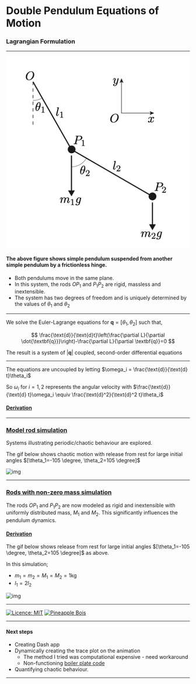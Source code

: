 # Double Pendulum Equations of Motion

### Lagrangian Formulation

----

![img](Resources/Double_Pendulum.png)

#### The above figure shows simple pendulum suspended from another simple pendulum by a frictionless hinge. 
- Both pendulums move in the same plane. 
- In this system, the rods $OP_1$ and $P_1P_2$ are rigid, massless and inextensible.
- The system has two degrees of freedom and is uniquely determined by the values of $\theta_1$ and $\theta_2$

----

We solve the Euler-Lagrange equations for $\textbf{q} = [\theta_1, \theta_2]$ such that, 

$$
\frac{\text{d}}{\text{d}t}\left(\frac{\partial L}{\partial \dot{\textbf{q}}}\right)-\frac{\partial L}{\partial \textbf{q}}=0
$$

The result is a system of $|\textbf{q}|$ coupled, second-order differential equations

----

The equations are uncoupled by letting $\omega_i = \frac{\text{d}}{\text{d} t}\theta_i$

So $\omega_i$ for $i=1,2$ represents the angular velocity with $\frac{\text{d}}{\text{d} t}\omega_i \equiv \frac{\text{d}^2}{\text{d}^2 t}\theta_i$

#### [Derivation](https://github.com/pineapple-bois/Double_Pendulum/blob/master/Derivation.ipynb)

----

### [Model rod simulation](https://github.com/pineapple-bois/Double_Pendulum/blob/master/Simulation.ipynb)

Systems illustrating periodic/chaotic behaviour are explored.

The gif below shows chaotic motion with release from rest for large initial angles $[\theta_1=-105 \degree, \theta_2=105 \degree]$

![img](Resources/Chaotic_1.gif)

----

### [Rods with non-zero mass simulation](https://github.com/pineapple-bois/Double_Pendulum/tree/master/Compound_Double_Pendulum)

The rods $OP_1$ and $P_1P_2$ are now modeled as rigid and inextensible with uniformly distributed mass, $M_1$ and $M_2$. This significantly influences the pendulum dynamics.


#### [Derivation](https://github.com/pineapple-bois/Double_Pendulum/blob/master/Compound_Double_Pendulum/Derivation_Moments.ipynb)

The gif below shows release from rest for large initial angles $[\theta_1=-105 \degree, \theta_2=105 \degree]$ as above.

In this simulation;
- $m_1=m_2=M_1=M_2=1\text{kg}$
- $l_1=2l_2$ 

![img](Compound_Double_Pendulum/Image_files/Moment_2.gif)

----

[![Licence: MIT](https://img.shields.io/badge/Licence-MIT-yellow.svg)](LICENSE.md) [![Pineapple Bois](https://img.shields.io/badge/Website-Pineapple_Bois.svg?style=flat&logo=telegram)](https://pineapple-bois.github.io)

----

#### Next steps

- Creating Dash app
- Dynamically creating the trace plot on the animation
  - The method I tried was computational expensive - need workaround
  - Non-functioning [boiler plate code](https://github.com/pineapple-bois/Double_Pendulum/blob/master/To_do/dynamic_traces.py)
- Quantifying chaotic behaviour.

----
